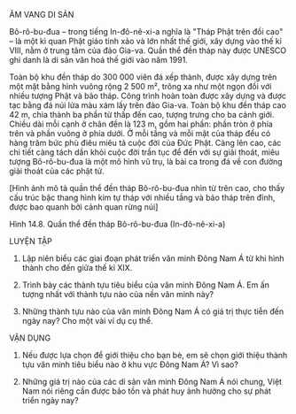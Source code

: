 ÂM VANG DI SẢN

Bô-rô-bu-đua – trong tiếng In-đô-nê-xi-a nghĩa là "Tháp Phật trên đồi cao" – là một kì quan Phật giáo tinh xảo và lớn nhất thế giới, xây dựng vào thế kỉ VIII, nằm ở trung tâm của đảo Gia-va. Quần thể đền tháp này được UNESCO ghi danh là di sản văn hoá thế giới vào năm 1991.

Toàn bộ khu đền tháp do 300 000 viên đá xếp thành, được xây dựng trên một mặt bằng hình vuông rộng 2 500 m², trông xa như một ngọn đồi với nhiều tượng Phật và bảo tháp. Công trình hoàn toàn được xây dựng và được tạc bằng đá núi lửa màu xám lấy trên đảo Gia-va. Toàn bộ khu đền tháp cao 42 m, chia thành ba phần từ thấp đến cao, tượng trưng cho ba cảnh giới. Chiều dài mỗi cạnh ở chân đền là 123 m, gồm hai phần: phần tròn ở phía trên và phần vuông ở phía dưới. Ở mỗi tầng và mỗi mặt của tháp đều có hàng trăm bức phù điêu miêu tả cuộc đời của Đức Phật. Càng lên cao, các chi tiết càng tách dần khỏi cuộc đời trần tục để đến với sự giải thoát, miêu tượng Bô-rô-bu-đua là một mô hình vũ trụ, là bài ca trong đá về con đường giải thoát của các phật tử.

[Hình ảnh mô tả quần thể đền tháp Bô-rô-bu-đua nhìn từ trên cao, cho thấy cấu trúc bậc thang hình kim tự tháp với nhiều tầng và bảo tháp trên đỉnh, được bao quanh bởi cảnh quan rừng núi]

Hình 14.8. Quần thể đền tháp Bô-rô-bu-đua (In-đô-nê-xi-a)

LUYỆN TẬP

1. Lập niên biểu các giai đoạn phát triển văn minh Đông Nam Á từ khi hình thành cho đến giữa thế kỉ XIX.

2. Trình bày các thành tựu tiêu biểu của văn minh Đông Nam Á. Em ấn tượng nhất với thành tựu nào của nền văn minh này?

3. Những thành tựu nào của văn minh Đông Nam Á có giá trị thực tiễn đến ngày nay? Cho một vài ví dụ cụ thể.

VẬN DỤNG

1. Nếu được lựa chọn để giới thiệu cho bạn bè, em sẽ chọn giới thiệu thành tựu văn minh tiêu biểu nào ở khu vực Đông Nam Á? Vì sao?

2. Những giá trị nào của các di sản văn minh Đông Nam Á nói chung, Việt Nam nói riêng cần được bảo tồn và phát huy ảnh hưởng cho sự phát triển ngày nay?